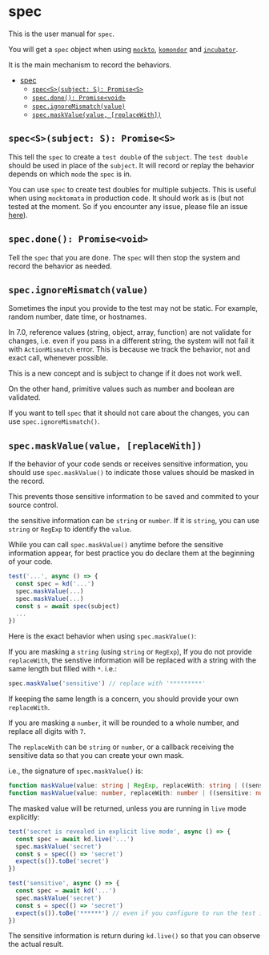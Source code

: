 # spec

This is the user manual for `spec`.

You will get a `spec` object when using [`mockto`](./mockto.md), [`komondor`](./komondor.md) and [`incubator`](./incubator.md).

It is the main mechanism to record the behaviors.

- [spec](#spec)
  - [`spec<S>(subject: S): Promise<S>`](#specssubject-s-promises)
  - [`spec.done(): Promise<void>`](#specdone-promisevoid)
  - [`spec.ignoreMismatch(value)`](#specignoremismatchvalue)
  - [`spec.maskValue(value, [replaceWith])`](#specmaskvaluevalue-replacewith)

## `spec<S>(subject: S): Promise<S>`

This tell the `spec` to create a `test double` of the `subject`.
The `test double` should be used in place of the `subject`.
It will record or replay the behavior depends on which `mode` the `spec` is in.

You can use `spec` to create test doubles for multiple subjects.
This is useful when using `mocktomata` in production code.
It should work as is (but not tested at the moment. So if you encounter any issue, please file an issue [here](https://github.com/mocktomata/mocktomata/issues)).

## `spec.done(): Promise<void>`

Tell the `spec` that you are done.
The `spec` will then stop the system and record the behavior as needed.

## `spec.ignoreMismatch(value)`

Sometimes the input you provide to the test may not be static.
For example, random number, date time, or hostnames.

In 7.0, reference values (string, object, array, function) are not validate for changes,
i.e. even if you pass in a different string, the system will not fail it with `ActionMismatch` error.
This is because we track the behavior, not and exact call, whenever possible.

This is a new concept and is subject to change if it does not work well.

On the other hand, primitive values such as number and boolean are validated.

If you want to tell `spec` that it should not care about the changes,
you can use `spec.ignoreMismatch()`.

## `spec.maskValue(value, [replaceWith])`

If the behavior of your code sends or receives sensitive information,
you should use `spec.maskValue()` to indicate those values should be masked in the record.

This prevents those sensitive information to be saved and commited to your source control.

the sensitive information can be `string` or `number`.
If it is `string`, you can use `string` or `RegExp` to identify the `value`.

While you can call `spec.maskValue()` anytime before the sensitive information appear,
for best practice you do declare them at the beginning of your code.

```ts
test('...', async () => {
  const spec = kd('...')
  spec.maskValue(...)
  spec.maskValue(...)
  const s = await spec(subject)
  ...
})
```

Here is the exact behavior when using `spec.maskValue()`:

If you are masking a `string` (using `string` or `RegExp`),
If you do not provide `replaceWith`,
the senstive information will be replaced with a string with the same length but filled with `*`. i.e.:

```ts
spec.maskValue('sensitive') // replace with '*********'
```

If keeping the same length is a concern, you should provide your own `replaceWith`.

If you are masking a `number`,
it will be rounded to a whole number, and replace all digits with `7`.

The `replaceWith` can be `string` or `number`,
or a callback receiving the sensitive data so that you can create your own mask.

i.e., the signature of `spec.maskValue()` is:

```ts
function maskValue(value: string | RegExp, replaceWith: string | ((sensitive: string) => string)): void
function maskValue(value: number, replaceWith: number | ((sensitive: number) => number)): void
```

The masked value will be returned, unless you are running in `live` mode explicitly:

```ts
test('secret is revealed in explicit live mode', async () => {
  const spec = await kd.live('...')
  spec.maskValue('secret')
  const s = spec(() => 'secret')
  expect(s()).toBe('secret')
})

test('sensitive', async () => {
  const spec = await kd('...')
  spec.maskValue('secret')
  const s = spec(() => 'secret')
  expect(s()).toBe('******') // even if you configure to run the test in live mode
})
```

The sensitive information is return during `kd.live()` so that you can observe the actual result.
